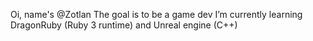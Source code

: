 Oi, name's @Zotlan
The goal is to be a game dev
I’m currently learning DragonRuby (Ruby 3 runtime) and Unreal engine (C++)

<!---
Zotlan/Zotlan is a ✨ special ✨ repository because its `README.md` (this file) appears on your GitHub profile.
You can click the Preview link to take a look at your changes.
--->

